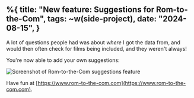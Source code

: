 %{
    title: "New feature: Suggestions for Rom-to-the-Com",
    tags: ~w(side-project),
    date: "2024-08-15",
}
---
A lot of questions people had was about _where_ I got the data from, and would then often check for films being included, and they weren't always!

You're now able to add your own suggestions:

![Screenshot of Rom-to-the-Com suggestions feature](/images/notes/rom-to-the-com-suggestions.png)

Have fun at  [https://www.rom-to-the-com.com](https://www.rom-to-the-com.com).
